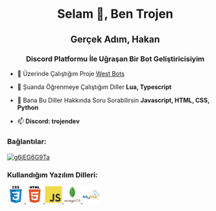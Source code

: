 <h1 align="center">Selam 👋, Ben Trojen</h1>
<h2 align="center">Gerçek Adım, Hakan</h2>
<h3 align="center">Discord Platformu İle Uğraşan Bir Bot Geliştiricisiyim</h3>

- 🔭 Üzerinde Çalıştığım Proje [West Bots](https://discord.gg/g6jEG6G9Ta)

- 🌱 Şuanda Öğrenmeye Çalıştığım Diller **Lua, Typescript**

- 💬 Bana Bu Diller Hakkında Soru Sorabilirsin **Javascript, HTML, CSS, Python**

- 📫 **Discord: trojendev**

<h3 align="left">Bağlantılar:</h3>
<p align="left">
<a href="https://discord.gg/g6jEG6G9Ta" target="blank"><img align="center" src="https://raw.githubusercontent.com/rahuldkjain/github-profile-readme-generator/master/src/images/icons/Social/discord.svg" alt="g6jEG6G9Ta" height="30" width="40" /></a>
</p>

<h3 align="left">Kullandığım Yazılım Dilleri:</h3>
<p align="left"> <a href="https://www.w3schools.com/css/" target="_blank" rel="noreferrer"> <img src="https://raw.githubusercontent.com/devicons/devicon/master/icons/css3/css3-original-wordmark.svg" alt="css3" width="40" height="40"/> </a> <a href="https://www.w3.org/html/" target="_blank" rel="noreferrer"> <img src="https://raw.githubusercontent.com/devicons/devicon/master/icons/html5/html5-original-wordmark.svg" alt="html5" width="40" height="40"/> </a> <a href="https://developer.mozilla.org/en-US/docs/Web/JavaScript" target="_blank" rel="noreferrer"> <img src="https://raw.githubusercontent.com/devicons/devicon/master/icons/javascript/javascript-original.svg" alt="javascript" width="40" height="40"/> </a> <a href="https://www.mongodb.com/" target="_blank" rel="noreferrer"> <img src="https://raw.githubusercontent.com/devicons/devicon/master/icons/mongodb/mongodb-original-wordmark.svg" alt="mongodb" width="40" height="40"/> </a> <a href="https://www.mysql.com/" target="_blank" rel="noreferrer"> <img src="https://raw.githubusercontent.com/devicons/devicon/master/icons/mysql/mysql-original-wordmark.svg" alt="mysql" width="40" height="40"/> </a> </p>
